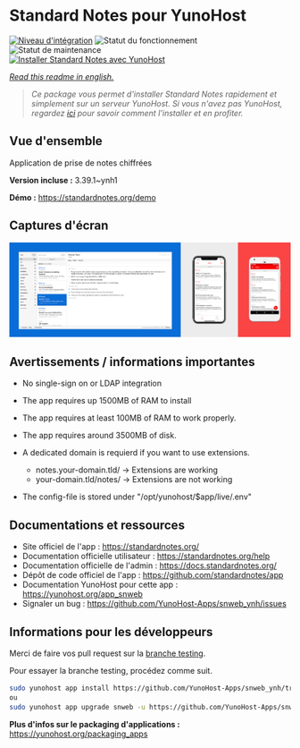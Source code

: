 <!--
N.B.: This README was automatically generated by https://github.com/YunoHost/apps/tree/master/tools/README-generator
It shall NOT be edited by hand.
-->

# Standard Notes pour YunoHost

[![Niveau d'intégration](https://dash.yunohost.org/integration/snweb.svg)](https://dash.yunohost.org/appci/app/snweb) ![Statut du fonctionnement](https://ci-apps.yunohost.org/ci/badges/snweb.status.svg) ![Statut de maintenance](https://ci-apps.yunohost.org/ci/badges/snweb.maintain.svg)  
[![Installer Standard Notes avec YunoHost](https://install-app.yunohost.org/install-with-yunohost.svg)](https://install-app.yunohost.org/?app=snweb)

*[Read this readme in english.](./README.md)*

> *Ce package vous permet d'installer Standard Notes rapidement et simplement sur un serveur YunoHost.
Si vous n'avez pas YunoHost, regardez [ici](https://yunohost.org/#/install) pour savoir comment l'installer et en profiter.*

## Vue d'ensemble

Application de prise de notes chiffrées

**Version incluse :** 3.39.1~ynh1

**Démo :** https://standardnotes.org/demo

## Captures d'écran

![Capture d'écran de Standard Notes](./doc/screenshots/standard_notes.png)

## Avertissements / informations importantes

* No single-sign on or LDAP integration
* The app requires up 1500MB of RAM to install
* The app requires at least 100MB of RAM to work properly.
* The app requires around 3500MB of disk.

* A dedicated domain is requierd if you want to use extensions.
    * notes.your-domain.tld/ -> Extensions are working
    * your-domain.tld/notes/ -> Extensions are not working

* The config-file is stored under "/opt/yunohost/$app/live/.env"

## Documentations et ressources

* Site officiel de l'app : <https://standardnotes.org/>
* Documentation officielle utilisateur : <https://standardnotes.org/help>
* Documentation officielle de l'admin : <https://docs.standardnotes.org/>
* Dépôt de code officiel de l'app : <https://github.com/standardnotes/app>
* Documentation YunoHost pour cette app : <https://yunohost.org/app_snweb>
* Signaler un bug : <https://github.com/YunoHost-Apps/snweb_ynh/issues>

## Informations pour les développeurs

Merci de faire vos pull request sur la [branche testing](https://github.com/YunoHost-Apps/snweb_ynh/tree/testing).

Pour essayer la branche testing, procédez comme suit.

``` bash
sudo yunohost app install https://github.com/YunoHost-Apps/snweb_ynh/tree/testing --debug
ou
sudo yunohost app upgrade snweb -u https://github.com/YunoHost-Apps/snweb_ynh/tree/testing --debug
```

**Plus d'infos sur le packaging d'applications :** <https://yunohost.org/packaging_apps>
